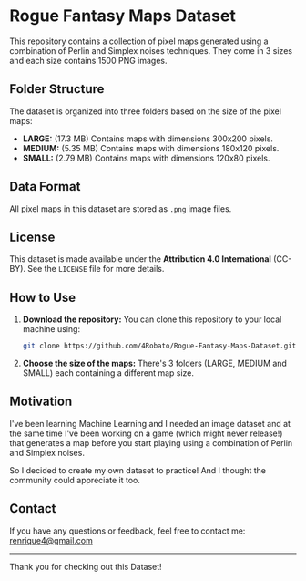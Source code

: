 # Rogue Fantasy Maps Dataset

This repository contains a collection of pixel maps generated using a combination of Perlin and Simplex noises techniques. They come in 3 sizes and each size contains 1500 PNG images.

## Folder Structure

The dataset is organized into three folders based on the size of the pixel maps:

* **LARGE:** (17.3 MB) Contains maps with dimensions 300x200 pixels.
* **MEDIUM:** (5.35 MB) Contains maps with dimensions 180x120 pixels.
* **SMALL:** (2.79 MB) Contains maps with dimensions 120x80 pixels.

## Data Format

All pixel maps in this dataset are stored as `.png` image files.

## License

This dataset is made available under the **Attribution 4.0 International** (CC-BY). See the `LICENSE` file for more details.


## How to Use

1.  **Download the repository:** You can clone this repository to your local machine using:
    ```bash
    git clone https://github.com/4Robato/Rogue-Fantasy-Maps-Dataset.git
    ```

2.  **Choose the size of the maps:** There's 3 folders (LARGE, MEDIUM and SMALL) each containing a different map size.

## Motivation

I've been learning Machine Learning and I needed an image dataset and at the same time I've been working on a game (which might never release!) that generates a map before you start playing using a combination of Perlin and Simplex noises.

So I decided to create my own dataset to practice! And I thought the community could appreciate it too.


## Contact

If you have any questions or feedback, feel free to contact me: renrique4@gmail.com

---

Thank you for checking out this Dataset!